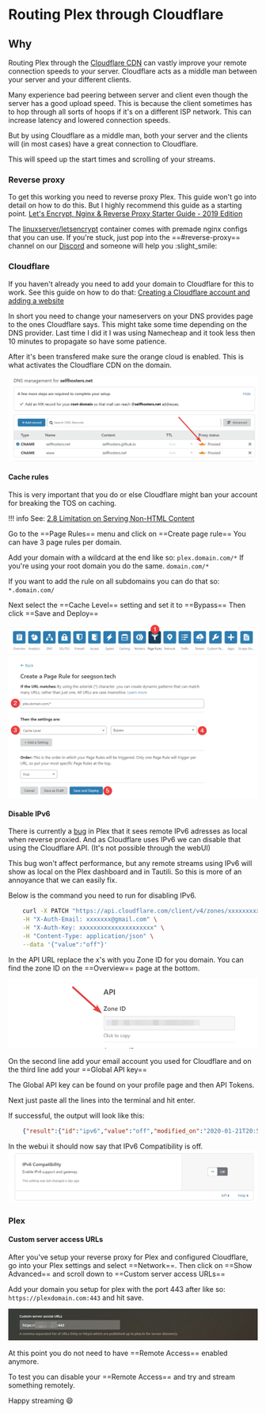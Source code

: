 # Routing Plex through Cloudflare

## Why

Routing Plex through the [Cloudflare CDN](https://www.cloudflare.com/learning/cdn/what-is-a-cdn/) can vastly improve your remote connection speeds to your server. Cloudflare acts as a middle man between your server and your different clients.

Many experience bad peering between server and client even though the server has a good upload speed. This is because the client sometimes has to hop through all sorts of hoops if it's on a different ISP network. This can increase latency and lowered connection speeds.

But by using Cloudflare as a middle man, both your server and the clients will (in most cases) have a great connection to Cloudflare.

This will speed up the start times and scrolling of your streams.

### Reverse proxy

To get this working you need to reverse proxy Plex. This guide won't go into detail on how to do this. But I highly recommend this guide as a starting point. [Let's Encrypt, Nginx & Reverse Proxy Starter Guide - 2019 Edition](https://blog.linuxserver.io/2019/04/25/letsencrypt-nginx-starter-guide/)

The [linuxserver/letsencrypt](https://hub.docker.com/r/linuxserver/letsencrypt/) container comes with premade nginx configs that you can use.
If you're stuck, just pop into the ==#reverse-proxy== channel on our [Discord](https://selfhosters.net/unraid) and someone will help you :slight_smile:

### Cloudflare

If you haven't already you need to add your domain to Cloudflare for this to work. See this guide on how to do that: [Creating a Cloudflare account and adding a website](https://support.cloudflare.com/hc/en-us/articles/201720164-Creating-a-Cloudflare-account-and-adding-a-website)

In short you need to change your nameservers on your DNS provides page to the ones Cloudflare says.
This might take some time depending on the DNS provider. Last time I did it I was using Namecheap and it took less then 10 minutes to propagate so have some patience.

After it's been transfered make sure the orange cloud is enabled. This is what activates the Cloudflare CDN on the domain.

![cloud](cloudflare_cloud.png)

#### Cache rules

This is very important that you do or else Cloudflare might ban your account for breaking the TOS on caching.

!!! info
    See: [2.8 Limitation on Serving Non-HTML Content](https://www.cloudflare.com/terms/)

Go to the ==Page Rules== menu and click on ==Create page rule==
You can have 3 page rules per domain.

Add your domain with a wildcard at the end like so: `plex.domain.com/*` If you're using your root domain you do the same. `domain.com/*`

If you want to add the rule on all subdomains you can do that so: `*.domain.com/`

Next select the ==Cache Level== setting and set it to ==Bypass==
Then click ==Save and Deploy==

![Page Rules](page_rules.png)

#### Disable IPv6

There is currently a [bug](https://forums.plex.tv/t/plex-api-sessions-status-not-honoring-x-forwarded-for-x-real-ip-with-ipv6-clients/175705) in Plex that it sees remote IPv6 adresses as local when reverse proxied. And as Cloudflare uses IPv6 we can disable that using the Cloudflare API. (It's not possible through the webUI)

This bug won't affect performance, but any remote streams using IPv6 will show as local on the Plex dashboard and in Tautili. So this is more of an annoyance that we can easily fix.

Below is the command you need to run for disabling IPv6.

```bash
    curl -X PATCH "https://api.cloudflare.com/client/v4/zones/xxxxxxxxxxxxxxxxx/settings/ipv6" \
    -H "X-Auth-Email: xxxxxxx@gmail.com" \
    -H "X-Auth-Key: xxxxxxxxxxxxxxxxxxxxx" \
    -H "Content-Type: application/json" \
    --data '{"value":"off"}'
```

In the API URL replace the x's with you Zone ID for you domain. You can find the zone ID on the ==Overview== page at the bottom.

![zone](zone_id.png)

On the second line add your email account you used for Cloudflare and on the third line add your ==Global API key==

The Global API key can be found on your profile page and then API Tokens.

Next just paste all the lines into the terminal and hit enter.

If successful, the output will look like this:

```json
    {"result":{"id":"ipv6","value":"off","modified_on":"2020-01-21T20:52:11.121560Z","editable":true},"success":true,"errors":[],"messages":[]}
```

In the webui it should now say that IPv6 Compatibility is off.
![ipv6](ipv6.png)

### Plex

#### Custom server access URLs

After you've setup your reverse proxy for Plex and configured Cloudflare, go into your Plex settings and select ==Network==.
Then click on ==Show Advanced== and scroll down to ==Custom server access URLs==

Add your domain you setup for plex with the port 443 after like so: `https://plexdomain.com:443` and hit save.

![domain](custom_url.png)

At this point you do not need to have ==Remote Access== enabled anymore.

To test you can disable your ==Remote Access== and try and stream something remotely.

Happy streaming :smile:
